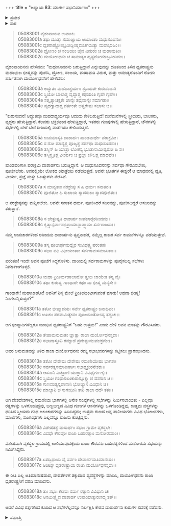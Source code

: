 +++
title = "ಅಧ್ಯಾಯ 83: ಮಾರ್ಗೇ ಸಭಾನಿರ್ಮಾಣಃ"
+++

<details><summary>ಪ್ರವೇಶ</summary>


।।   ಓಂ ಓಂ ನಮೋ ನಾರಾಯಣಾಯ।।   ಶ್ರೀ ವೇದವ್ಯಾಸಾಯ ನಮಃ ।।

ಶ್ರೀ ಕೃಷ್ಣದ್ವೈಪಾಯನ ವೇದವ್ಯಾಸ ವಿರಚಿತ  

**ಶ್ರೀ ಮಹಾಭಾರತ**

**ಉದ್ಯೋಗ ಪರ್ವ**

**ಭಗವದ್ಯಾನ ಪರ್ವ**

**ಅಧ್ಯಾಯ 83**

</details>


<details><summary>ಸಾರ</summary>

ಕೃಷ್ಣನು ಬರುತ್ತಿದ್ದಾನೆಂದು ದೂತರಿಂದ ತಿಳಿದ ಧೃತರಾಷ್ಟ್ರನು ಅವನನ್ನು ಎದಿರುಗೊಳ್ಳಲು ಸಿದ್ಧತೆಗಳನ್ನು ದುರ್ಯೋಧನನಿಗೆ ಹೇಳಿ ಮಾಡಿಸಿದುದು (1-18).

</details>


> 05083001 ವೈಶಂಪಾಯನ ಉವಾಚ।  
05083001a ತಥಾ ದೂತೈಃ ಸಮಾಜ್ಞಾಯ ಆಯಾಂತಂ ಮಧುಸೂದನಂ।   
05083001c ಧೃತರಾಷ್ಟ್ರೋಽಬ್ರವೀದ್ಭೀಷ್ಮಮರ್ಚಯಿತ್ವಾ ಮಹಾಭುಜಂ।।  
05083002a ದ್ರೋಣಂ ಚ ಸಂಜಯಂ ಚೈವ ವಿದುರಂ ಚ ಮಹಾಮತಿಂ।  
05083002c ದುರ್ಯೋಧನಂ ಚ ಸಾಮಾತ್ಯಂ ಹೃಷ್ಟರೋಮಾಬ್ರವೀದಿದಂ।।

ವೈಶಂಪಾಯನನು ಹೇಳಿದನು: “ಮಧುಸೂದನನು ಬರುತ್ತಿದ್ದಾನೆ ಎನ್ನುವುದನ್ನು ದೂತರಿಂದ ತಿಳಿದ ಧೃತರಾಷ್ಟ್ರನು ಮಹಾಭುಜ ಭೀಷ್ಮನನ್ನು ಪೂಜಿಸಿ, ದ್ರೋಣ, ಸಂಜಯ, ಮಹಾಮತಿ ವಿದುರ, ಮತ್ತು ಅಮಾತ್ಯರೊಂದಿಗೆ ರೋಮ ಹರ್ಷಿತನಾಗಿ ದುರ್ಯೋಧನನಿಗೆ ಹೇಳಿದನು:

> 05083003a ಅದ್ಭುತಂ ಮಹದಾಶ್ಚರ್ಯಂ ಶ್ರೂಯತೇ ಕುರುನಂದನ।  
05083003c ಸ್ತ್ರಿಯೋ ಬಾಲಾಶ್ಚ ವೃದ್ಧಾಶ್ಚ ಕಥಯಂತಿ ಗೃಹೇ ಗೃಹೇ।।  
05083004a ಸತ್ಕೃತ್ಯಾಚಕ್ಷತೇ ಚಾನ್ಯೇ ತಥೈವಾನ್ಯೇ ಸಮಾಗತಾಃ।  
05083004c ಪೃಥಗ್ವಾದಾಶ್ಚ ವರ್ತಂತೇ ಚತ್ವರೇಷು ಸಭಾಸು ಚ।।

“ಕುರುನಂದನ! ಅದ್ಭುತವೂ ಮಹದಾಶ್ಚರ್ಯವೂ ಆದುದು ಕೇಳಿಬರುತ್ತಿದೆ! ಮನೆಮನೆಗಳಲ್ಲಿ ಸ್ತ್ರೀಯರು, ಬಾಲಕರು, ವೃದ್ಧರು ಹೇಳುತ್ತಿದ್ದಾರೆ. ಕೆಲವರು ಭಕ್ತಿಯಿಂದ ಹೇಳುತ್ತಿದ್ದಾರೆ, ಇತರರು ಗುಂಪುಗಳಲ್ಲಿ ಹೇಳುತ್ತಿದ್ದಾರೆ, ಚೌಕಗಳಲ್ಲಿ ಸಭೆಗಳಲ್ಲಿ ಬೇರೆ ಬೇರೆ ರೀತಿಯಲ್ಲಿ ವಾರ್ತೆಯು ಕೇಳಿಬರುತ್ತಿದೆ.

> 05083005a ಉಪಯಾಸ್ಯತಿ ದಾಶಾರ್ಹಃ ಪಾಂಡವಾರ್ಥೇ ಪರಾಕ್ರಮೀ।  
05083005c ಸ ನೋ ಮಾನ್ಯಶ್ಚ ಪೂಜ್ಯಶ್ಚ ಸರ್ವಥಾ ಮಧುಸೂದನಃ।।  
05083006a ತಸ್ಮಿನ್ ಹಿ ಯಾತ್ರಾ ಲೋಕಸ್ಯ ಭೂತಾನಾಮೀಶ್ವರೋ ಹಿ ಸಃ।  
05083006c ತಸ್ಮಿನ್ಧೃತಿಶ್ಚ ವೀರ್ಯಂ ಚ ಪ್ರಜ್ಞಾ ಚೌಜಶ್ಚ ಮಾಧವೇ।।

ಪಾಂಡವರಿಗಾಗಿ ಪರಾಕ್ರಮಿ ದಾಶಾರ್ಹನು ಬರುತ್ತಿದ್ದಾನೆ. ಆ ಮಧುಸೂದನನನ್ನು ಸರ್ವಥಾ ಗೌರವಿಸಬೇಕು, ಪೂಜಿಸಬೇಕು. ಅವನಲ್ಲಿಯೇ ಲೋಕದ ಯಾತ್ರೆಯು ನಡೆಯುತ್ತದೆ. ಅವನೇ ಭೂತಗಳ ಈಶ್ವರ! ಆ ಮಾಧವನಲ್ಲಿ ಧೃತಿ, ವೀರ್ಯ, ಪ್ರಜ್ಞೆ ಮತ್ತು ಓಜಸ್ಸುಗಳು ನೆಲೆಸಿವೆ.

> 05083007a ಸ ಮಾನ್ಯತಾಂ ನರಶ್ರೇಷ್ಠಃ ಸ ಹಿ ಧರ್ಮಃ ಸನಾತನಃ।  
05083007c ಪೂಜಿತೋ ಹಿ ಸುಖಾಯ ಸ್ಯಾದಸುಖಃ ಸ್ಯಾದಪೂಜಿತಃ।।

ಆ ನರಶ್ರೇಷ್ಠನನ್ನು ಮನ್ನಿಸಬೇಕು. ಅವನೇ ಸನಾತನ ಧರ್ಮ. ಪೂಜಿಸಿದರೆ ಸುಖವನ್ನು, ಪೂಜಿಸದಿದ್ದರೆ ಅಸುಖವನ್ನು ತರುತ್ತಾನೆ.

> 05083008a ಸ ಚೇತ್ತುಷ್ಯತಿ ದಾಶಾರ್ಹ ಉಪಚಾರೈರರಿಂದಮಃ।  
05083008c ಕೃತ್ಸ್ನಾನ್ಸರ್ವಾನಭಿಪ್ರಾಯಾನ್ಪ್ರಾಪ್ಸ್ಯಾಮಃ ಸರ್ವರಾಜಸು।।

ನಮ್ಮ ಉಪಚಾರಗಳಿಂದ ಅರಿಂದಮ ದಾಶಾರ್ಹನು ತೃಪ್ತನಾದರೆ, ನಮ್ಮೆಲ್ಲ ರಾಜರ ಸರ್ವ ಕಾಮನೆಗಳನ್ನೂ ಪಡೆಯುತ್ತೇವೆ.

> 05083009a ತಸ್ಯ ಪೂಜಾರ್ಥಮದ್ಯೈವ ಸಂವಿಧತ್ಸ್ವ ಪರಂತಪ।  
05083009c ಸಭಾಃ ಪಥಿ ವಿಧೀಯಂತಾಂ ಸರ್ವಕಾಮಸಮಾಹಿತಾಃ।।

ಪರಂತಪ! ಇಂದೇ ಅವನ ಪೂಜೆಗೆ ಸಿದ್ಧಗೊಳಿಸು. ದಾರಿಯಲ್ಲಿ ಸರ್ವಕಾಮಗಳನ್ನು ಪೂರೈಸಬಲ್ಲ ಸಭೆಗಳು ನಿರ್ಮಾಣಗೊಳ್ಳಲಿ.

> 05083010a ಯಥಾ ಪ್ರೀತಿರ್ಮಹಾಬಾಹೋ ತ್ವಯಿ ಜಾಯೇತ ತಸ್ಯ ವೈ।  
05083010c ತಥಾ ಕುರುಷ್ವ ಗಾಂಧಾರೇ ಕಥಂ ವಾ ಭೀಷ್ಮ ಮನ್ಯಸೇ।।

ಗಾಂಧಾರೇ! ಮಹಾಬಾಹೋ! ಅವನಿಗೆ ನಿನ್ನ ಮೇಲೆ ಪ್ರೀತಿಯುಂಟಾಗುವಂತೆ ಮಾಡು! ಅಥವಾ ಭೀಷ್ಮ! ನಿನಗೇನನ್ನಿಸುತ್ತದೆ?”

> 05083011a ತತೋ ಭೀಷ್ಮಾದಯಃ ಸರ್ವೇ ಧೃತರಾಷ್ಟ್ರಂ ಜನಾಧಿಪಂ।  
05083011c ಊಚುಃ ಪರಮಮಿತ್ಯೇವಂ ಪೂಜಯಂತೋಽಸ್ಯ ತದ್ವಚಃ।।

ಆಗ ಭೀಷ್ಮಾದಿಗಳೆಲ್ಲರೂ ಜನಾಧಿಪ ಧೃತರಾಷ್ಟ್ರನಿಗೆ “ಬಹು ಉತ್ತಮ!” ಎಂದು ಹೇಳಿ ಅವನ ಮಾತನ್ನು ಗೌರವಿಸಿದರು.

> 05083012a ತೇಷಾಮನುಮತಂ ಜ್ಞಾತ್ವಾ ರಾಜಾ ದುರ್ಯೋಧನಸ್ತದಾ।  
05083012c ಸಭಾವಾಸ್ತೂನಿ ರಮ್ಯಾಣಿ ಪ್ರದೇಷ್ಟುಮುಪಚಕ್ರಮೇ।।

ಅವರ ಅನುಮತವನ್ನು ತಿಳಿದ ರಾಜಾ ದುರ್ಯೋಧನನು ರಮ್ಯ ಸಭಾಭವನಗಳನ್ನು ಕಟ್ಟಿಸಲು ಪ್ರಾರಂಭಿಸಿದನು.

> 05083013a ತತೋ ದೇಶೇಷು ದೇಶೇಷು ರಮಣೀಯೇಷು ಭಾಗಶಃ।  
05083013c ಸರ್ವರತ್ನಸಮಾಕೀರ್ಣಾಃ ಸಭಾಶ್ಚಕ್ರುರನೇಕಶಃ।।  
05083014a ಆಸನಾನಿ ವಿಚಿತ್ರಾಣಿ ಯುಕ್ತಾನಿ ವಿವಿಧೈರ್ಗುಣೈಃ।  
05083014c ಸ್ತ್ರಿಯೋ ಗಂಧಾನಲಂಕಾರಾನ್ಸೂಕ್ಷ್ಮಾಣಿ ವಸನಾನಿ ಚ।।  
05083015a ಗುಣವಂತ್ಯನ್ನಪಾನಾನಿ ಭೋಜ್ಯಾನಿ ವಿವಿಧಾನಿ ಚ।  
05083015c ಮಾಲ್ಯಾನಿ ಚ ಸುಗಂಧೀನಿ ತಾನಿ ರಾಜಾ ದದೌ ತತಃ।।

ಆಗ ದೇಶದೇಶಗಳಲ್ಲಿ ರಮಣೀಯ ಭಾಗಗಳಲ್ಲಿ ಅನೇಕ ಸಂಖ್ಯೆಗಳಲ್ಲಿ ಸಭೆಗಳನ್ನು ನಿರ್ಮಿಸಲಾಯಿತು - ಎಲ್ಲವೂ ರತ್ನಗಳನ್ನು ಒಳಗೊಂಡಿದ್ದವು, ಬಣ್ಣಬಣ್ಣದ ವಿವಿಧ ಗುಣಗಳ ಆಸನಗಳನ್ನು ಒಳಗೊಂಡಿದ್ದವು, ಉತ್ತಮ ವಸ್ತ್ರಗಳನ್ನು ಧರಿಸಿದ ಸ್ತ್ರೀಯರು ಗಂಧ ಅಲಂಕಾರಗಳನ್ನು ಹಿಡಿದಿದ್ದರು; ಉತ್ತಮ ಗುಣದ ಅನ್ನ ಪಾನೀಯಗಳು ವಿವಿಧ ಭೋಜನಗಳು, ಮಾಲೆಗಳು, ಸುಂಗಂಧಗಳು ಎಲ್ಲವನ್ನೂ ರಾಜನು ಕೊಟ್ಟಿದ್ದನು.

> 05083016a ವಿಶೇಷತಶ್ಚ ವಾಸಾರ್ಥಂ ಸಭಾಂ ಗ್ರಾಮೇ ವೃಕಸ್ಥಲೇ।  
05083016c ವಿದಧೇ ಕೌರವೋ ರಾಜಾ ಬಹುರತ್ನಾಂ ಮನೋರಮಾಂ।।

ವಿಶೇಷವಾಗಿ ವೃಕಸ್ಥಲ ಗ್ರಾಮದಲ್ಲಿ ಉಳಿಯುವುದಕ್ಕೆಂದು ರಾಜಾ ಕೌರವನು ಬಹುರತ್ನಗಳಿಂದ ಮನೋರಮ ಸಭೆಯನ್ನು ನಿರ್ಮಿಸಿದ್ದನು.

> 05083017a ಏತದ್ವಿಧಾಯ ವೈ ಸರ್ವಂ ದೇವಾರ್ಹಮತಿಮಾನುಷಂ।  
05083017c ಆಚಖ್ಯೌ ಧೃತರಾಷ್ಟ್ರಾಯ ರಾಜಾ ದುರ್ಯೋಧನಸ್ತದಾ।।

ಈ ರೀತಿ ಎಲ್ಲ ಅತಿಮಾನುಷವಾದ, ದೇವತೆಗಳಿಗೆ ತಕ್ಕುದಾದ ವ್ಯವಸ್ಥೆಗಳನ್ನು ಮಾಡಿಸಿ, ದುರ್ಯೋಧನನು ರಾಜಾ ಧೃತರಾಷ್ಟ್ರನಿಗೆ ವರದಿ ಮಾಡಿದನು.

> 05083018a ತಾಃ ಸಭಾಃ ಕೇಶವಃ ಸರ್ವಾ ರತ್ನಾನಿ ವಿವಿಧಾನಿ ಚ।  
05083018c ಅಸಮೀಕ್ಷ್ಯೈವ ದಾಶಾರ್ಹ ಉಪಾಯಾತ್ಕುರುಸದ್ಮ ತತ್।।

ಅದರೆ ವಿವಿಧ ರತ್ನಗಳಿಂದ ಕೂಡಿದ ಆ ಸಭೆಗಳೆಲ್ಲವನ್ನೂ ನಿರ್ಲಕ್ಷಿಸಿ ಕೇಶವ ದಾಶಾರ್ಹನು ಕುರುಗಳ ಸದನಕ್ಕೆ ನಡೆದನು.



<details><summary>ಸಮಾಪ್ತಿ</summary>


ಇತಿ ಶ್ರೀ ಮಹಾಭಾರತೇ ಉದ್ಯೋಗ ಪರ್ವಣಿ ಭಗವದ್ಯಾನ ಪರ್ವಣಿ ಮಾರ್ಗೇ ಸಭಾನಿರ್ಮಾಣೇ ತ್ರ್ಯಶೀತಿತಮೋಽಧ್ಯಾಯಃ।  
ಇದು ಶ್ರೀ ಮಹಾಭಾರತದಲ್ಲಿ ಉದ್ಯೋಗ ಪರ್ವದಲ್ಲಿ ಭಗವದ್ಯಾನ ಪರ್ವದಲ್ಲಿ ಮಾರ್ಗದಲ್ಲಿ ಸಭಾನಿರ್ಮಾಣ ಎನ್ನುವ ಎಂಭತ್ಮೂರನೆಯ ಅಧ್ಯಾಯವು.



</details>
